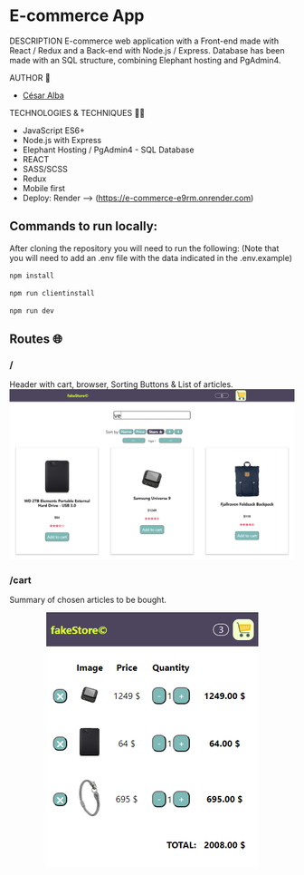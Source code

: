 # E-commerce App

DESCRIPTION
E-commerce web application with a Front-end made with React / Redux and a Back-end with Node.js / Express. Database has been made with an SQL structure, combining Elephant hosting and PgAdmin4.

AUTHOR 🧑
- [César Alba](https://github.com/Cesario87)

TECHNOLOGIES & TECHNIQUES 👨‍💻
- JavaScript ES6+
- Node.js with Express
- Elephant Hosting / PgAdmin4 - SQL Database
- REACT
- SASS/SCSS
- Redux
- Mobile first
- Deploy: Render --> (https://e-commerce-e9rm.onrender.com)


## Commands to run locally:
After cloning the repository you will need to run the following:
(Note that you will need to add an .env file with the data indicated in the .env.example)
```bash
npm install
```
```bash
npm run clientinstall
```
```bash
npm run dev
```

## Routes 🌐
### / 
Header with cart, browser, Sorting Buttons & List of articles. <br> 
![search](https://github.com/Cesario87/onlineStore-project/blob/main/client/public/assets/store.PNG)
### /cart
Summary of chosen articles to be bought. <br> 
<p align="center">
  <img src="https://github.com/Cesario87/onlineStore-project/blob/main/client/public/assets/cart.PNG" alt="cart">
</p>

